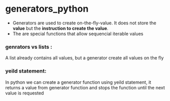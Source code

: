 # generators_python

- Generators are used to create on-the-fly-value. It does not store the **value** but the **instruction to create the value**.
- The are special functions that allow sequencial iterable values

### genrators vs lists :

A list already contains all values, but a generator create all values on the fly

### yeild statement:

In python we can create a generator function using yeild statement, it returns a value from generator function and stops the function until the next value is requested



